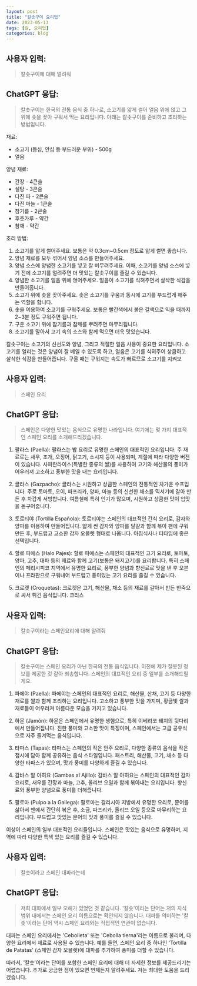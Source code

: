 ```yaml
---
layout: post
title: "칼솟구이 요리법"
date: 2023-05-13
tags: [칼, 요리법]
categories: blog
---
```


## 사용자 입력:
> 칼솟구이에
대해 얼려줘

## ChatGPT 응답:
> 칼솟구이는 한국의 전통 음식 중 하나로, 소고기를 얇게 썰어 얼음 위에 얹고 그 위에 솟을 꽂아 구워서 먹는 요리입니다. 아래는 칼솟구이를 준비하고 조리하는 방법입니다.

재료:
- 소고기 (등심, 안심 등 부드러운 부위) - 500g
- 얼음

양념 재료:
- 간장 - 4큰술
- 설탕 - 3큰술
- 다진 파 - 2큰술
- 다진 마늘 - 1큰술
- 참기름 - 2큰술
- 후춧가루 - 약간
- 참깨 - 약간

조리 방법:
1. 소고기를 얇게 썰어주세요. 보통은 약 0.3cm~0.5cm 정도로 얇게 썰면 좋습니다.
2. 양념 재료를 모두 섞어서 양념 소스를 만들어주세요.
3. 양념 소스에 양념한 소고기를 넣고 잘 버무려주세요. 이때, 소고기를 양념 소스에 넣기 전에 소고기를 얼려주면 더 맛있는 칼솟구이를 즐길 수 있습니다.
4. 양념한 소고기를 얼음 위에 얹어주세요. 얼음이 소고기를 식혀주면서 살삭한 식감을 만들어줍니다.
5. 소고기 위에 솟을 꽂아주세요. 솟은 소고기를 구움과 동시에 고기를 부드럽게 해주는 역할을 합니다.
6. 솟을 이용하여 소고기를 구워주세요. 보통은 빨간색에서 붉은 갈색으로 익을 때까지 2~3분 정도 구워주면 됩니다.
7. 구운 소고기 위에 참기름과 참깨를 뿌려주면 마무리됩니다.
8. 소고기를 말아서 고기 속의 소스와 함께 먹으면 더욱 맛있습니다.

칼솟구이는 소고기의 신선도와 양념, 그리고 적절한 얼음 사용이 중요한 요리입니다. 소고기를 얼리는 것은 양념이 잘 베일 수 있도록 하고, 얼음은 고기를 식혀주어 상큼하고 살삭한 식감을 만들어줍니다. 구울 때는 구워지는 속도가 빠르므로 소고기를 지켜보

## 사용자 입력:
> 스페인 요리

## ChatGPT 응답:
> 스페인은 다양한 맛있는 음식으로 유명한 나라입니다. 여기에는 몇 가지 대표적인 스페인 요리를 소개해드리겠습니다.

1. 팔라스 (Paella): 팔라스는 밥 요리로 유명한 스페인의 대표적인 요리입니다. 주 재료로는 새우, 조개, 오징어, 닭고기, 소시지 등이 사용되며, 계절에 따라 다양한 버전이 있습니다. 사피란라이스(특별한 종류의 쌀)를 사용하여 고기와 해산물의 풍미가 어우러져 고소하고 풍부한 맛을 내는 요리입니다.

2. 글라스 (Gazpacho): 글라스는 시원하고 상큼한 스페인의 전통적인 차가운 수프입니다. 주로 토마토, 오이, 파프리카, 양파, 마늘 등의 신선한 채소를 믹서기에 갈아 만든 후 차갑게 서빙합니다. 여름철에 특히 인기가 많으며, 시원하고 상큼한 맛이 입맛을 돋구어줍니다.

3. 토르티야 (Tortilla Española): 토르티야는 스페인의 대표적인 간식 요리로, 감자와 양파를 이용하여 만들어집니다. 얇게 썬 감자와 양파를 달걀과 함께 볶아 팬에 구워 만든 후, 부드럽고 고소한 감자 오믈렛 형태로 나옵니다. 아침식사나 티타임에 좋은 선택입니다.

4. 할로 파에스 (Halo Pajes): 할로 파에스는 스페인의 대표적인 고기 요리로, 토마토, 양파, 고추, 대파 등의 재료와 함께 고기(보통은 돼지고기)를 요리합니다. 특히 스페인의 페리시피코 지역에서 유명한 요리로, 풍부한 양념과 향신료로 맛을 낸 후 오븐이나 프라판으로 구워내어 부드럽고 풍미있는 고기 요리를 즐길 수 있습니다.

5. 크로켓 (Croquetas): 크로켓은 고기, 해산물, 채소 등의 재료를 갈아서 만든 반죽으로 싸서 튀긴 음식입니다. 크리스

## 사용자 입력:
> 칼솟구이라는 스페인요리에 대해 알려줘

## ChatGPT 응답:
> 칼솟구이는 스페인 요리가 아닌 한국의 전통 음식입니다. 이전에 제가 잘못된 정보를 제공한 것 같아 죄송합니다. 스페인의 대표적인 요리 중 일부를 소개해드릴게요.

1. 파에야 (Paella): 파에야는 스페인의 대표적인 요리로, 해산물, 산채, 고기 등 다양한 재료를 쌀과 함께 조리하는 요리입니다. 고소하고 풍부한 맛을 가지며, 황금빛 쌀과 재료들이 어우러져 아름다운 모습을 가지고 있습니다.

2. 하몬 (Jamón): 하몬은 스페인에서 유명한 생햄으로, 특히 이베리코 돼지의 뒷다리에서 만들어집니다. 진한 풍미와 고소한 맛이 특징이며, 스페인에서는 고급 공유식으로 자주 즐겨먹는 음식입니다.

3. 타파스 (Tapas): 타파스는 스페인의 작은 안주 요리로, 다양한 종류의 음식을 작은 접시에 담아 함께 공유하는 음식 스타일입니다. 패스트리, 해산물, 고기, 채소 등 다양한 타파스가 있으며, 맛과 풍미를 다양하게 즐길 수 있습니다.

4. 감바스 알 아히요 (Gambas al Ajillo): 감바스 알 아히요는 스페인의 대표적인 감자 요리로, 새우를 간장과 마늘, 고추, 올리브 오일과 함께 볶아내는 요리입니다. 향신료와 풍부한 양념으로 풍미를 더해줍니다.

5. 팔로마 (Pulpo a la Gallega): 팔로마는 갈리시아 지방에서 유명한 요리로, 문어를 삶아서 팬에서 간단히 볶은 후, 소금, 파프리카, 올리브 오일 등으로 마무리하는 요리입니다. 부드럽고 맛있는 문어의 맛과 풍미를 즐길 수 있습니다.

이상이 스페인의 일부 대표적인 요리들입니다. 스페인은 맛있는 음식으로 유명하며, 지역에 따라 다양한 특색 있는 요리를 즐길 수 있습니다.

## 사용자 입력:
> 칼솟이라고 스페인 대파라는데

## ChatGPT 응답:
> 저희 대화에서 일부 오해가 있었던 것 같습니다. '칼솟'이라는 단어는 저의 지식 범위 내에서는 스페인 요리 이름으로는 확인되지 않습니다. 대파를 의미하는 '칼솟'이라는 단어 역시 스페인 요리와는 직접적인 연관이 없습니다.

대파는 스페인 요리에서는 'Cebolleta' 또는 'Cebolla tierna'라는 이름으로 불리며, 다양한 요리에서 재료로 사용될 수 있습니다. 예를 들면, 스페인 요리 중 하나인 'Tortilla de Patatas' (스페인 감자 오믈렛)에 대파를 추가하여 풍미를 더할 수 있습니다.

따라서, '칼솟'이라는 단어를 포함한 스페인 요리에 대해 더 자세한 정보를 제공드리기는 어렵습니다. 추가로 궁금한 점이 있으면 언제든지 알려주세요. 저는 최대한 도움을 드리겠습니다.

